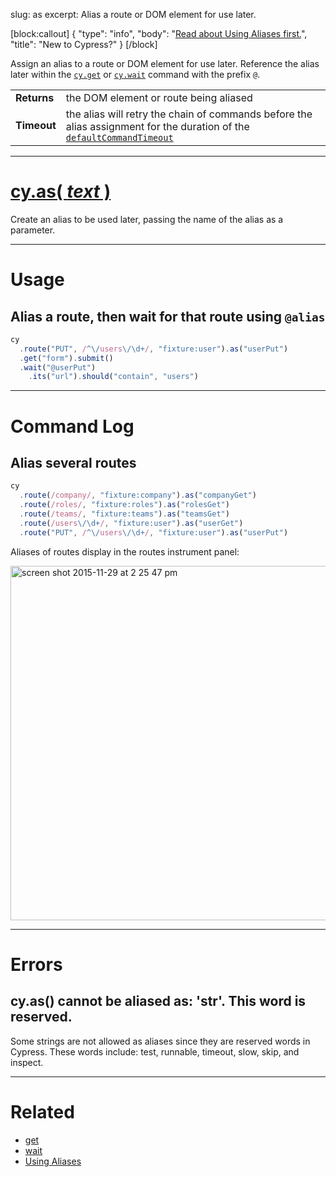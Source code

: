 slug: as
excerpt: Alias a route or DOM element for use later.

[block:callout]
{
  "type": "info",
  "body": "[Read about Using Aliases first.](https://on.cypress.io/guides/using-aliases)",
  "title": "New to Cypress?"
}
[/block]

Assign an alias to a route or DOM element for use later. Reference the alias later within the [`cy.get`](https://on.cypress.io/api/get) or [`cy.wait`](https://on.cypress.io/api/wait) command with the prefix `@`.

| | |
|--- | --- |
| **Returns** | the DOM element or route being aliased  |
| **Timeout** | the alias will retry the chain of commands before the alias assignment for the duration of the [`defaultCommandTimeout`](https://on.cypress.io/guides/configuration#section-timeouts) |

***

# [cy.as( *text* )](#section-usage)

Create an alias to be used later, passing the name of the alias as a parameter.

***

# Usage

## Alias a route, then wait for that route using `@alias`

```javascript
cy
  .route("PUT", /^\/users\/\d+/, "fixture:user").as("userPut")
  .get("form").submit()
  .wait("@userPut")
    .its("url").should("contain", "users")

```

***

# Command Log

## Alias several routes

```javascript
cy
  .route(/company/, "fixture:company").as("companyGet")
  .route(/roles/, "fixture:roles").as("rolesGet")
  .route(/teams/, "fixture:teams").as("teamsGet")
  .route(/users\/\d+/, "fixture:user").as("userGet")
  .route("PUT", /^\/users\/\d+/, "fixture:user").as("userPut")
```

Aliases of routes display in the routes instrument panel:

<img width="567" alt="screen shot 2015-11-29 at 2 25 47 pm" src="https://cloud.githubusercontent.com/assets/1271364/11459470/22e31e54-96a5-11e5-8895-a6ff5f8bb973.png">

***

# Errors

## cy.as() cannot be aliased as: 'str'. This word is reserved.

Some strings are not allowed as aliases since they are reserved words in Cypress. These words include: test, runnable, timeout, slow, skip, and inspect.

***

# Related

- [get](https://on.cypress.io/api/get)
- [wait](https://on.cypress.io/api/wait)
- [Using Aliases](https://on.cypress.io/guides/using-aliases)